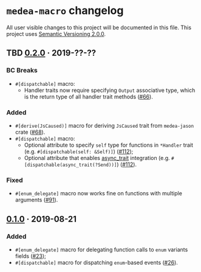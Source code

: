 `medea-macro` changelog
=======================

All user visible changes to this project will be documented in this file. This project uses [Semantic Versioning 2.0.0].




## TBD [0.2.0] · 2019-??-??
[0.2.0]: /../../tree/medea-macro-0.2.0/crates/medea-macro

### BC Breaks

- `#[dispatchable]` macro:
    - Handler traits now require specifying `Output` associative type, which is the return type of all handler trait methods ([#66]).

### Added

- `#[derive(JsCaused)]` macro for deriving `JsCaused` trait from `medea-jason` crate ([#68]).
- `#[dispatchable]` macro:
    - Optional attribute to specify `self` type for functions in `*Handler` trait (e.g. `#[dispatchable(self: &Self)]`) ([#112]);
    - Optional attribute that enables [async_trait] integration (e.g. `#[dispatchable(async_trait(?Send))]`) ([#112]).

### Fixed

- `#[enum_delegate]` macro now works fine on functions with multiple arguments ([#91]).

[#66]: /../../pull/66
[#68]: /../../pull/68
[#91]: /../../pull/91
[#112]: /../../pull/112




## [0.1.0] · 2019-08-21
[0.1.0]: /../../tree/medea-macro-0.1.0/crates/medea-macro

### Added

- `#[enum_delegate]` macro for delegating function calls to `enum` variants fields ([#23]);
- `#[dispatchable]` macro for dispatching `enum`-based events ([#26]).

[#23]: /../../pull/23
[#26]: /../../pull/26





[Semantic Versioning 2.0.0]: https://semver.org
[async_trait]: https://crates.io/crates/async-trait
